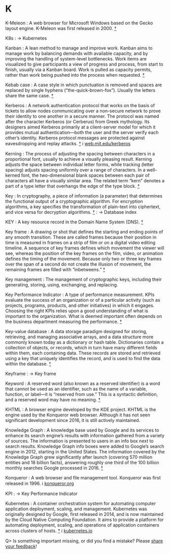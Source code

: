 # K

K-Meleon
: A web browser for Microsoft Windows based on the Gecko layout engine. K-Meleon was first released in 2000. [†](#w-k-meleon)

K8s
: → Kubernetes

Kanban
: A lean method to manage and improve work. Kanban aims to manage work by balancing demands with available capacity, and by improving the handling of system-level bottlenecks. Work items are visualized to give participants a view of progress and process, from start to finish, usually via a Kanban board. Work is pulled as capacity permits, rather than work being pushed into the process when requested. [†](#w-kanban)

Kebab case
: A case style in which punctuation is removed and spaces are replaced by single hyphens (“the-quick-brown-fox”). Usually the letters share the same case. [†](#w-letter-case)

Kerberos
: A network authentication protocol that works on the basis of tickets to allow nodes communicating over a non-secure network to prove their identity to one another in a secure manner. The protocol was named after the character Kerberos (or Cerberus) from Greek mythology. Its designers aimed Kerberos primarily at a client-server model for which it provides mutual authentication—both the user and the server verify each other’s identity. Kerberos protocol messages are protected against eavesdropping and replay attacks. [†](#w-kerberos) ℹ︎ [web.mit.edu/kerberos](http://web.mit.edu/kerberos/)

Kerning
: The process of adjusting the spacing between characters in a proportional font, usually to achieve a visually pleasing result. Kerning adjusts the space between individual letter forms, while tracking (letter spacing) adjusts spacing uniformly over a range of characters. In a well-kerned font, the two-dimensional blank spaces between each pair of characters all have a visually similar area. The related term “kern” denotes a part of a type letter that overhangs the edge of the type block. [†](#w-kerning)

Key
: In cryptography, a piece of information (a parameter) that determines the functional output of a cryptographic algorithm. For encryption algorithms, a key specifies the transformation of plain-text into ciphertext, and vice versa for decryption algorithms. [†](#w-key-cryptography)
: → Database index

KEY
: A key resource record in the Domain Name System (DNS). [†](#w-dns-record-types)

Key frame
: A drawing or shot that defines the starting and ending points of any smooth transition. These are called frames because their position in time is measured in frames on a strip of film or on a digital video editing timeline. A sequence of key frames defines which movement the viewer will see, whereas the position of the key frames on the film, video, or animation defines the timing of the movement. Because only two or three key frames over the span of a second do not create the illusion of movement, the remaining frames are filled with “inbetweens.” [†](#w-key-frame)

Key management
: The management of cryptographic keys, including their generating, storing, using, exchanging, and replacing.

Key Performance Indicator
: A type of performance measurement. KPIs evaluate the success of an organization or of a particular activity (such as projects, programs, products, and other initiatives) in which it engages. Choosing the right KPIs relies upon a good understanding of what is important to the organization. What is deemed important often depends on the business department measuring the performance. [†](#w-kpi)

Key-value database
: A data storage paradigm designed for storing, retrieving, and managing associative arrays, and a data structure more commonly known today as a dictionary or hash table. Dictionaries contain a collection of objects, or records, which in turn have many different fields within them, each containing data. These records are stored and retrieved using a key that uniquely identifies the record, and is used to find the data within the database. [†](#w-key-value-database)

Keyframe
: → Key frame

Keyword
: A reserved word (also known as a reserved identifier) is a word that cannot be used as an identifier, such as the name of a variable, function, or label—it is “reserved from use.” This is a syntactic definition, and a reserved word may have no meaning. [†](#w-keyword)

KHTML
: A browser engine developed by the KDE project. KHTML is the engine used by the Konqueror web browser. Although it has not seen significant development since 2016, it is still actively maintained.

Knowledge Graph
: A knowledge base used by Google and its services to enhance its search engine’s results with information gathered from a variety of sources. The information is presented to users in an info box next to search results. Knowledge Graph info boxes were added to Google’s search engine in 2012, starting in the United States. The information covered by the Knowledge Graph grew significantly after launch (covering 570 million entities and 18 billion facts), answering roughly one third of the 100 billion monthly searches Google processed in 2016. [†](#w-knowledge-graph)

Konqueror
: A web browser and file management tool. Konqueror was first released in 1996. ℹ︎ [konqueror.org](https://konqueror.org/)

KPI
: → Key Performance Indicator

Kubernetes
: A container orchestration system for automating computer application deployment, scaling, and management. Kubernetes was originally designed by Google, first released in 2014, and is now maintained by the Cloud Native Computing Foundation. It aims to provide a platform for automating deployment, scaling, and operations of application containers across clusters of hosts. [†](#w-k8s) ℹ︎ [kubernetes.io](https://kubernetes.io/)

Q> Is something important missing, or did you find a mistake? Please [share your feedback](https://github.com/frontenddogma/web-development-glossary-forum/issues/new)!